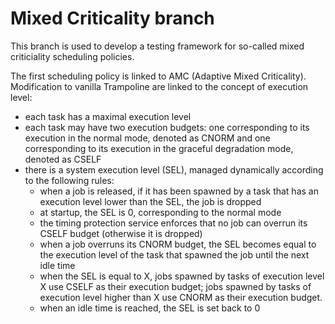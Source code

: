 # Mixed Criticality branch

This branch is used to develop a testing framework for so-called mixed criticiality scheduling policies. 

The first scheduling policy is linked to AMC (Adaptive Mixed Criticality).
Modification to vanilla Trampoline are linked to the concept of execution
level:

* each task has a maximal execution level
* each task may have two execution budgets: one corresponding to its execution
  in the normal mode, denoted as CNORM and one corresponding to its execution
  in the graceful degradation mode, denoted as CSELF
* there is a system execution level (SEL), managed dynamically according to the
  following rules:
  * when a job is released, if it has been spawned by a task that has an
    execution level lower than the SEL, the job is dropped
  * at startup, the SEL is 0, corresponding to the normal mode
  * the timing protection service enforces that no job can overrun its CSELF budget
    (otherwise it is dropped)
  * when a job overruns its CNORM budget, the SEL becomes
    equal to the execution level of the task that spawned the job until the next idle time
  * when the SEL is equal to X, jobs spawned by tasks of execution level X use CSELF as their execution budget; jobs spawned by tasks of execution level higher than X use CNORM as their execution budget.
  * when an idle time is reached, the SEL is set back to 0
